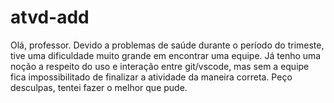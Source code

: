 # atvd-add
Olá, professor. Devido a problemas de saúde durante o período do trimeste, tive uma dificuldade muito grande em encontrar uma equipe. Já tenho uma noção a respeito do uso e interação entre git/vscode, mas sem a equipe fica impossibilitado de finalizar a atividade da maneira correta. Peço desculpas, tentei fazer o melhor que pude. 

